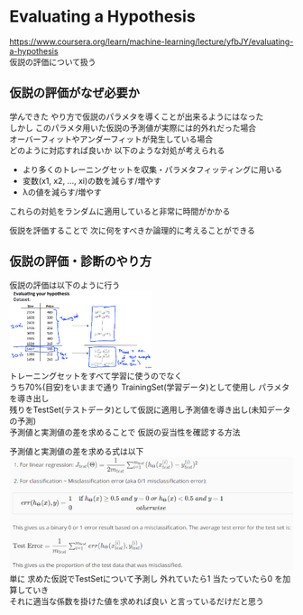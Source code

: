 # Evaluating a Hypothesis
https://www.coursera.org/learn/machine-learning/lecture/yfbJY/evaluating-a-hypothesis  
仮説の評価について扱う  

## 仮説の評価がなぜ必要か
学んできた やり方で仮説のパラメタを導くことが出来るようにはなった  
しかし このパラメタ用いた仮説の予測値が実際には的外れだった場合  
オーバーフィットやアンダーフィットが発生している場合  
どのように対応すれば良いか 以下のような対処が考えられる  
* より多くのトレーニングセットを収集・パラメタフィッティングに用いる  
* 変数(x1, x2, ..., xi)の数を減らす/増やす
* λの値を減らす/増やす  

これらの対処をランダムに適用していると非常に時間がかかる  

仮説を評価することで 次に何をすべきか論理的に考えることができる  

## 仮説の評価・診断のやり方
仮説の評価は以下のように行う  
<img src="../../img/06_01_evaluating_the_hypothesis.png" width=50% >    
トレーニングセットをすべて学習に使うのでなく  
うち70%(目安)をいままで通り TrainingSet(学習データ)として使用し パラメタを導き出し  
残りをTestSet(テストデータ)として仮説に適用し予測値を導き出し(未知データの予測)  
予測値と実測値の差を求めることで 仮説の妥当性を確認する方法  

予測値と実測値の差を求める式は以下  
<img src="../../img/06_01_test_set_error.png" >  
単に 求めた仮説でTestSetについて予測し 外れていたら1 当たっていたら0 を加算していき  
それに適当な係数を掛けた値を求めれば良い と言っているだけだと思う  
